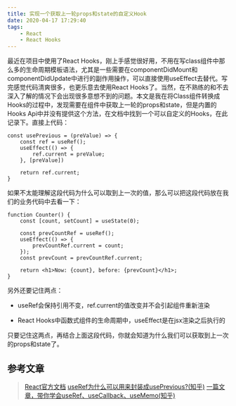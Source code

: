 ```yaml
---
title: 实现一个获取上一轮props和state的自定义Hook
date: 2020-04-17 17:29:40
tags:
    - React
    - React Hooks
---
```

最近在项目中使用了React Hooks，刚上手感觉很好用，不用在写class组件中那么多的生命周期模板语法，尤其是一些需要在componentDidMount和componentDidUpdate中进行的副作用操作，可以直接使用useEffect去替代。写完感觉代码清爽很多，也更乐意去使用React Hooks了。当然，在不熟练的和不去深入了解的情况下会出现很多意想不到的问题。本文是我在将Class组件转换成Hooks的过程中，发现需要在组件中获取上一轮的props和state，但是内置的Hooks Api中并没有提供这个方法，在文档中找到一个可以自定义的Hooks，在此记录下。直接上代码：
```
const usePrevious = (preValue) => {
    const ref = useRef();
    useEffect(() => {
        ref.current = preValue;
    }, [preValue])
    
    return ref.current;
}
```
如果不太能理解这段代码为什么可以取到上一次的值，那么可以把这段代码放在我们的业务代码中去看一下：
```
function Counter() {
    const [count, setCount] = useState(0);

    const prevCountRef = useRef();
    useEffect(() => {
        prevCountRef.current = count;
    });
    const prevCount = prevCountRef.current;

    return <h1>Now: {count}, before: {prevCount}</h1>;
}
```
另外还要记住两点：
* useRef会保持引用不变，ref.current的值改变并不会引起组件重新渲染
- React Hooks中函数式组件的生命周期中，useEffect是在jsx渲染之后执行的

只要记住这两点，再结合上面这段代码，你就会知道为什么我们可以获取到上一次的props和state了。

## 参考文章
> [React官方文档](https://react.docschina.org/docs/hooks-faq.html#how-to-get-the-previous-props-or-state)
> [useRef为什么可以用来封装成usePrevious?(知乎)](https://www.zhihu.com/question/346140951)
> [一篇文章，带你学会useRef、useCallback、useMemo(知乎)](https://zhuanlan.zhihu.com/p/117577458)